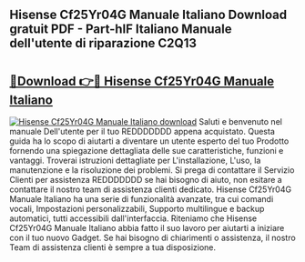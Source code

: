 ## Hisense Cf25Yr04G Manuale Italiano Download gratuit PDF - Part-hlF Italiano Manuale dell'utente di riparazione C2Q13

# <h2><a href="http://dfaei4q.blite.top/?on=Hisense+Cf25Yr04G+Manuale+Italiano">🔗Download 👉🔴 Hisense Cf25Yr04G Manuale Italiano</a></h2>

[![Hisense Cf25Yr04G Manuale Italiano download](https://i.imgur.com/lujVjoI.png)](http://dfaei4q.blite.top/?on=Hisense+Cf25Yr04G+Manuale+Italiano)
Saluti e benvenuto nel manuale Dell'utente per il tuo REDDDDDDD appena acquistato. Questa guida ha lo scopo di aiutarti a diventare un utente esperto del tuo Prodotto fornendo una spiegazione dettagliata delle sue caratteristiche, funzioni e vantaggi. Troverai istruzioni dettagliate per L'installazione, L'uso, la manutenzione e la risoluzione dei problemi. Si prega di contattare il Servizio Clienti per assistenza REDDDDDDD se hai bisogno di aiuto, non esitare a contattare il nostro team di assistenza clienti dedicato. Hisense Cf25Yr04G Manuale Italiano ha una serie di funzionalità avanzate, tra cui comandi vocali, Impostazioni personalizzabili, Supporto multilingue e backup automatici, tutti accessibili dall'interfaccia. Riteniamo che Hisense Cf25Yr04G Manuale Italiano abbia fatto il suo lavoro per aiutarti a iniziare con il tuo nuovo Gadget. Se hai bisogno di chiarimenti o assistenza, il nostro Team di assistenza clienti è sempre a tua disposizione.
